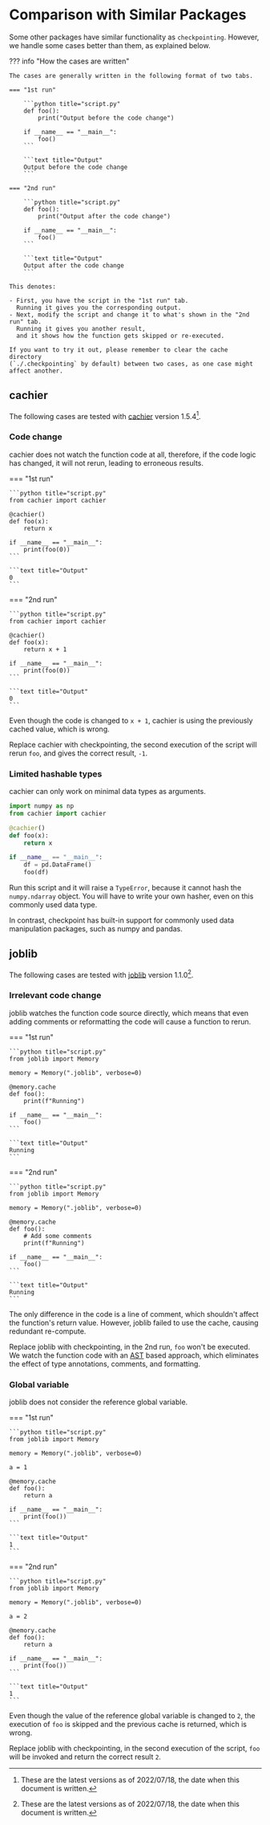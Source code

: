 # Comparison with Similar Packages

Some other packages have similar functionality as `checkpointing`.
However, we handle some cases better than them, as explained below.


??? info "How the cases are written"

    The cases are generally written in the following format of two tabs.

    === "1st run"

        ```python title="script.py"
        def foo():
            print("Output before the code change")

        if __name__ == "__main__":
            foo()
        ```

        ```text title="Output"
        Output before the code change
        ```

    === "2nd run"

        ```python title="script.py"
        def foo():
            print("Output after the code change")

        if __name__ == "__main__":
            foo()
        ```

        ```text title="Output"
        Output after the code change
        ```

    This denotes:

    - First, you have the script in the "1st run" tab.
      Running it gives you the corresponding output.
    - Next, modify the script and change it to what's shown in the "2nd run" tab.
      Running it gives you another result,
      and it shows how the function gets skipped or re-executed.
    
    If you want to try it out, please remember to clear the cache directory
    (`./.checkpointing` by default) between two cases, as one case might affect another.

## cachier

The following cases are tested with
[cachier](https://github.com/shaypal5/cachier) version 1.5.4[^1].

### Code change

cachier does not watch the function code at all,
therefore, if the code logic has changed, it will not rerun, leading to erroneous results.


=== "1st run"

    ```python title="script.py"
    from cachier import cachier

    @cachier()
    def foo(x):
        return x

    if __name__ == "__main__":
        print(foo(0))
    ```

    ```text title="Output"
    0
    ```

=== "2nd run"

    ```python title="script.py"
    from cachier import cachier

    @cachier()
    def foo(x):
        return x + 1

    if __name__ == "__main__":
        print(foo(0))
    ```

    ```text title="Output"
    0
    ```

Even though the code is changed to `x + 1`, 
cachier is using the previously cached value, which is wrong.

Replace cachier with checkpointing, the second execution of the script will rerun `foo`,
and gives the correct result, `-1`.

### Limited hashable types

cachier can only work on minimal data types as arguments.

```python
import numpy as np
from cachier import cachier

@cachier()
def foo(x):
    return x

if __name__ == "__main__":
    df = pd.DataFrame()
    foo(df)
```

Run this script and it will raise a `TypeError`, because it cannot hash the `numpy.ndarray` object.
You will have to write your own hasher, even on this commonly used data type.

In contrast, checkpoint has built-in support for commonly used data manipulation packages,
such as numpy and pandas.

## joblib

The following cases are tested with [joblib](https://joblib.readthedocs.io/en/latest/memory.html#memory) version 1.1.0[^1].

### Irrelevant code change

joblib watches the function code source directly,
which means that even adding comments or reformatting the code will cause a function to rerun.

=== "1st run"

    ```python title="script.py"
    from joblib import Memory

    memory = Memory(".joblib", verbose=0)

    @memory.cache
    def foo():
        print(f"Running")

    if __name__ == "__main__":
        foo()
    ```

    ```text title="Output"
    Running
    ```

=== "2nd run"

    ```python title="script.py"
    from joblib import Memory

    memory = Memory(".joblib", verbose=0)

    @memory.cache
    def foo():
        # Add some comments
        print(f"Running") 

    if __name__ == "__main__":
        foo()
    ```

    ```text title="Output"
    Running
    ```

The only difference in the code is a line of comment,
which shouldn't affect the function's return value.
However, joblib failed to use the cache, causing redundant re-compute.

Replace joblib with checkpointing, in the 2nd run, `foo` won't be executed.
We watch the function code with an [AST](https://docs.python.org/3/library/ast.html)
based approach, which eliminates the effect of type annotations, comments, and formatting.

### Global variable

joblib does not consider the reference global variable.

=== "1st run"

    ```python title="script.py"
    from joblib import Memory

    memory = Memory(".joblib", verbose=0)

    a = 1

    @memory.cache
    def foo():
        return a

    if __name__ == "__main__":
        print(foo())
    ```

    ```text title="Output"
    1
    ```


=== "2nd run"

    ```python title="script.py"
    from joblib import Memory

    memory = Memory(".joblib", verbose=0)

    a = 2

    @memory.cache
    def foo():
        return a

    if __name__ == "__main__":
        print(foo())
    ```

    ```text title="Output"
    1
    ```

Even though the value of the reference global variable is changed to `2`,
the execution of `foo` is skipped and the previous cache is returned, which is wrong.

Replace joblib with checkpointing, in the second execution of the script, 
`foo` will be invoked and return the correct result `2`.


[^1]: These are the latest versions as of 2022/07/18, the date when this document is written.

